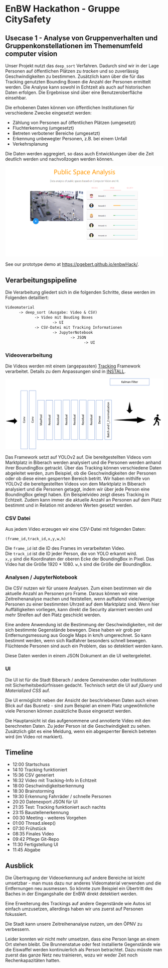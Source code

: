 # EnBW Hackathon - Gruppe CitySafety

## Usecase 1 - Analyse von Gruppenverhalten und Gruppenkonstellationen im Themenumfeld computer vision

Unser Projekt nutzt das `deep_sort` Verfahren. Dadurch sind wir in der Lage Personen auf öffentlichen Plätzen zu _tracken_ und so zuverlässig Geschwindigkeiten zu bestimmen. Zusätzlich kann über die für das Tracking genutzten Bounding Boxen die Anzahl der Personen ermittelt werden. Die Analyse kann sowohl in Echtzeit als auch auf historischen Daten erfolgen. Die Ergebnisse sind über eine Benutzeroberfläche einsehbar.

Die erhobenen Daten können von öffentlichen Institutionen für verschiedene Zwecke eingesetzt werden:

* Zählung von Personen auf öffentlichen Plätzen (umgesetzt)
* Fluchterkennung (umgesetzt)
* Betreten verbotener Bereiche (umgesetzt)
* Erkennung unbewegter Personen, z.B. bei einem Unfall
* Verkehrsplanung

Die Daten werden aggregiert, so dass auch Entwicklungen über die Zeit deutlich werden und nachvollzogen werden können.

![UI](img/screenshot.png)

See our prototype demo at https://pgebert.github.io/enbwHack/.

## Verarbeitungspipeline

Die Verarbeitung gliedert sich in die folgenden Schritte, diese werden im Folgenden detailliert:

    Videomaterial 
          -> deep_sort (Ausgabe: Video & CSV)
                 -> Video mit Bouding Boxes 
                         -> UI
                 -> CSV-Datei mit Tracking Informationen
                         -> JupyterNotebook
                                 -> JSON
                                       -> UI

### Videoverarbeitung

Die Videos werden mit einem (angepassten) [Tracking](https://github.com/bendidi/Tracking-with-darkflow) Framework verarbeitet. Details zu dem Anpassungen sind in [INSTALL](INSTALL.md).

![Netzwerk](presenter/img/network.png)

Das Framework setzt auf YOLOv2 auf. Die bereitgestellten Videos vom Marktplatz in Biberach werden analysiert und die Personen werden anhand ihrer BoundingBox getrackt. Über das Tracking können verschiedene Daten abgeleitet werden, zum Beispiel, ob die Geschwindigkeiten der Personen oder ob diese einen gesperrten Bereich betritt. 
Wir haben mithilfe von YOLOv2 die bereitgestellten Videos von dem Marktplatz in Biberach analysiert und die Personen getaggt, indem wir über jede Person eine BoundingBox gelegt haben. Ein Beispielvideo zeigt dieses Tracking in Echtzeit. Zudem kann immer die aktuelle Anzahl an Personen auf dem Platz bestimmt und in Relation mit anderen Werten gesetzt werden.

### CSV Datei

Aus jedem Video erzeugen wir eine CSV-Datei mit folgenden Daten: 

    (frame_id,track_id,x,y,w,h)

Die `frame_id` ist die ID des Frames im verarbeiteten Video.  
Die `track_id` ist die ID jeder Person, die von YOLO erkannt wird.  
`x,y` sind die Koordinaten der oberen Ecke der BoundingBox in Pixel. Das Video hat die Größe 1920 * 1080.
`w,h` sind die Größe der BoundingBox.

### Analysen / JupyterNotebook

Die CSV nutzen wir für unsere Analysen. Zum einen bestimmen wir die aktuelle Anzahl an Personen pro Frame. Daraus können wir eine Zeitreihenanalyse machen und feststellen, wenn auffallend viele/wenige Personen zu einer bestimmten Uhrzeit auf dem Marktplatz sind. Wenn hier Auffälligkeiten vorliegen, kann direkt die Security alarmiert werden und mehr Streifen auf den Platz geschickt werden.

Eine andere Anwendung ist die Bestimmung der Geschwindigkeiten, mit der sich bestimmte Gegenstände bewegen. Diese haben wir grob per Entfernungsmessung aus Google Maps in km/h umgerechnet. So kann bestimmt werden, wenn sich Radfahrer besonders schnell bewegen. Flüchtende Personen sind auch ein Problem, das so detektiert werden kann.

Diese Daten werden in einem JSON Dokument an die UI weitergeleitet.

### UI

Die UI ist für die Stadt Biberach / andere Gemeinenden oder Institutionen mit Sicherheitsbedürfnissen gedacht. Technisch setzt die UI auf _jQuery_ und _Materialized CSS_ auf.

Die UI ermöglicht neben der Ansicht der beschriebenen Daten auch einen Blick auf das Busnetz - sind zum Beispiel an einem Platz ungewöhnliche viele Personen können zusätzliche Busse eingesetzt werden.

Die Hauptansicht ist das aufgenommene und annotierte Video mit den berechneten Daten. Zu jeder Person ist die Geschwindigkeit zu sehen. Zusätzlich gibt es eine Meldung, wenn ein abgesperrter Bereich betreten wird (im Video rot markiert).

## Timeline

* 12:00 Startschuss
* 14:10 Tracking funktioniert
* 15:36 CSV generiert
* 16:32 Video mit Tracking-Info in Echtzeit
* 18:00 Geschwindigkeitserkennung
* 18:30 Brainstorming
* 19:30 Erkennung Fahrräder / schnelle Personen
* 20:20 Datenexport JSON für UI
* 21:35 Test: Tracking funktioniert auch nachts
* 23:15 Baustellenerkennung
* 00:30 Meeting - weiteres Vorgehen
* 01:00 Thread.sleep()
* 07:30 Frühstück
* 08:35 Finales Video
* 09:42 Pflege Git-Repo
* 11:30 Fertigstellung UI
* 11:45 Abgabe

## Ausblick

Die Übertragung der Videoerkennung auf andere Bereiche ist leicht umsetzbar - man muss dazu nur anderes Videomaterial verwenden und die Entfernungen neu ausmessen. So könnte zum Beispiel ein Übertritt des Baches in der Eingangshalle der EnBW direkt detektiert werden.

Eine Erweiterung des Trackings auf andere Gegenstände wie Autos ist einfach umzusetzen, allerdings haben wir uns zuerst auf Personen fokussiert.

Die Stadt kann unsere Zeitreihenanalyse nutzen, um den ÖPNV zu verbessern.

Leider konnten wir nicht mehr umsetzen, dass eine Person lange an einem Ort stehen bleibt. Die Brunnenstatue oder fest installierte Gegenstände wie die Eiswaffel werden kontinuierlich als Person betrachtet. Dazu müsste man zuerst das ganze Netz neu trainieren, wozu wir weder Zeit noch Rechenkapazitäten hatten.




